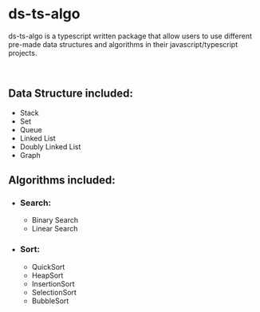 # ds-ts-algo

ds-ts-algo is a typescript written package that allow users to use different pre-made data structures and algorithms in their javascript/typescript projects. 

<br />

## Data Structure included:
  - Stack
  - Set
  - Queue
  - Linked List
  - Doubly Linked List
  - Graph

## Algorithms included:
  - ### Search:
    - Binary Search
    - Linear Search

  - ### Sort:
    - QuickSort
    - HeapSort
    - InsertionSort
    - SelectionSort
    - BubbleSort